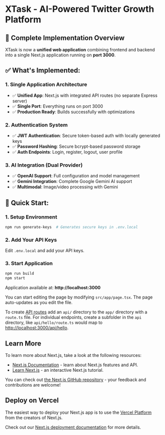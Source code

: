 # XTask - AI-Powered Twitter Growth Platform

## 🚀 **Complete Implementation Overview**

XTask is now a **unified web application** combining frontend and backend into a single Next.js application running on **port 3000**.

## ✅ **What's Implemented:**

### **1. Single Application Architecture**
- ✅ **Unified App**: Next.js with integrated API routes (no separate Express server)
- ✅ **Single Port**: Everything runs on port 3000
- ✅ **Production Ready**: Builds successfully with optimizations

### **2. Authentication System**
- ✅ **JWT Authentication**: Secure token-based auth with locally generated keys
- ✅ **Password Hashing**: Secure bcrypt-based password storage
- ✅ **Auth Endpoints**: Login, register, logout, user profile

### **3. AI Integration (Dual Provider)**
- ✅ **OpenAI Support**: Full configuration and model management
- ✅ **Gemini Integration**: Complete Google Gemini AI support
- ✅ **Multimodal**: Image/video processing with Gemini

## 🚀 **Quick Start:**

### **1. Setup Environment**
```bash
npm run generate-keys  # Generates secure keys in .env.local
```

### **2. Add Your API Keys**
Edit `.env.local` and add your API keys.

### **3. Start Application**
```bash
npm run build
npm start
```

Application available at: **http://localhost:3000**

You can start editing the page by modifying `src/app/page.tsx`. The page auto-updates as you edit the file.

To create [API routes](https://nextjs.org/docs/app/building-your-application/routing/router-handlers) add an `api/` directory to the `app/` directory with a `route.ts` file. For individual endpoints, create a subfolder in the `api` directory, like `api/hello/route.ts` would map to [http://localhost:3000/api/hello](http://localhost:3000/api/hello).

## Learn More

To learn more about Next.js, take a look at the following resources:

- [Next.js Documentation](https://nextjs.org/docs) - learn about Next.js features and API.
- [Learn Next.js](https://nextjs.org/learn/foundations/about-nextjs) - an interactive Next.js tutorial.

You can check out [the Next.js GitHub repository](https://github.com/vercel/next.js/) - your feedback and contributions are welcome!

## Deploy on Vercel

The easiest way to deploy your Next.js app is to use the [Vercel Platform](https://vercel.com/new?utm_source=github.com&utm_medium=referral&utm_campaign=turborepo-readme) from the creators of Next.js.

Check out our [Next.js deployment documentation](https://nextjs.org/docs/deployment) for more details.
